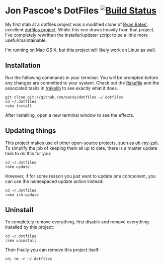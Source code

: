 # Jon Pascoe's DotFiles [![Build Status](https://travis-ci.org/pacso/dotfiles.svg?branch=master)](https://travis-ci.org/pacso/dotfiles)

My first stab at a dotfiles project was a modified clone of [Ryan Bates'](https://github.com/ryanb) excellent [dotfiles project](https://github.com/ryanb/dotfiles). Whilst this one draws heavily from that project, I've completely rewritten the installer/updater script to be a little more useful/maintainable.

I'm running on Mac OS X, but this project will likely work on Linux as well.

## Installation

Run the following commands in your terminal. You will be prompted before any changes are committed to your system. Check out the [Rakefile](https://github.com/pacso/dotfiles/blob/master/Rakefile) and the associated tasks in [/rakelib](https://github.com/pacso/dotfiles/blob/master/rakelib) to see exactly what it does.

```terminal
git clone git://github.com/pacso/dotfiles ~/.dotfiles
cd ~/.dotfiles
rake install
```

After installing, open a new terminal window to see the effects.

## Updating things

This project makes use of other open-source projects, such as [oh-my-zsh](https://github.com/robbyrussell/oh-my-zsh). To simplify the job of keeping them all up to date, there is a master update task to do this for you:

```terminal
cd ~/.dotfiles
rake update
```

However, if for some reason you just want to update one component, you can use the namespaced update action instead:

```terminal
cd ~/.dotfiles
rake zsh:update
```

## Uninstall

To completely remove everything, first disable and remove everything installed by this project:

```terminal
cd ~/.dotfiles
rake uninstall
```

Then finally you can remove this project itself:

```terminal
cd; rm -r ~/.dotfiles
```
